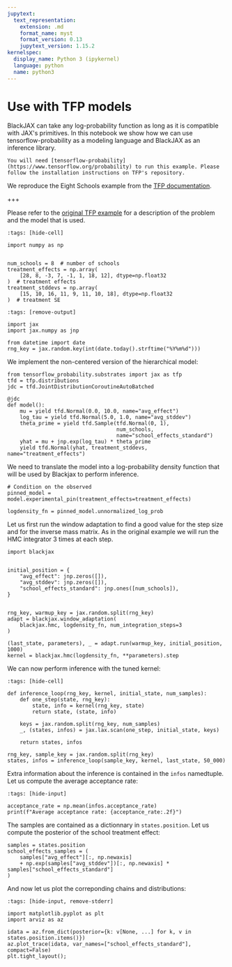 ```yaml
---
jupytext:
  text_representation:
    extension: .md
    format_name: myst
    format_version: 0.13
    jupytext_version: 1.15.2
kernelspec:
  display_name: Python 3 (ipykernel)
  language: python
  name: python3
---
```


# Use with TFP models

BlackJAX can take any log-probability function as long as it is compatible with JAX's primitives. In this notebook we show how we can use tensorflow-probability as a modeling language and BlackJAX as an inference library.

``` {admonition} Before you start
You will need [tensorflow-probability](https://www.tensorflow.org/probability) to run this example. Please follow the installation instructions on TFP's repository.
```

We reproduce the Eight Schools example from the [TFP documentation](https://www.tensorflow.org/probability/examples/Eight_Schools).

+++

Please refer to the [original TFP example](https://www.tensorflow.org/probability/examples/Eight_Schools) for a description of the problem and the model that is used.

```{code-cell} ipython3
:tags: [hide-cell]

import numpy as np


num_schools = 8  # number of schools
treatment_effects = np.array(
    [28, 8, -3, 7, -1, 1, 18, 12], dtype=np.float32
)  # treatment effects
treatment_stddevs = np.array(
    [15, 10, 16, 11, 9, 11, 10, 18], dtype=np.float32
)  # treatment SE
```

```{code-cell} ipython3
:tags: [remove-output]

import jax
import jax.numpy as jnp

from datetime import date
rng_key = jax.random.key(int(date.today().strftime("%Y%m%d")))
```

We implement the non-centered version of the hierarchical model:

```{code-cell} ipython3
from tensorflow_probability.substrates import jax as tfp
tfd = tfp.distributions
jdc = tfd.JointDistributionCoroutineAutoBatched

@jdc
def model():
    mu = yield tfd.Normal(0.0, 10.0, name="avg_effect")
    log_tau = yield tfd.Normal(5.0, 1.0, name="avg_stddev")
    theta_prime = yield tfd.Sample(tfd.Normal(0, 1),
                                   num_schools,
                                   name="school_effects_standard")
    yhat = mu + jnp.exp(log_tau) * theta_prime
    yield tfd.Normal(yhat, treatment_stddevs, name="treatment_effects")
```

We need to translate the model into a log-probability density function that will be used by Blackjax to perform inference.

```{code-cell} ipython3
# Condition on the observed
pinned_model = model.experimental_pin(treatment_effects=treatment_effects)

logdensity_fn = pinned_model.unnormalized_log_prob
```

Let us first run the window adaptation to find a good value for the step size and for the inverse mass matrix. As in the original example we will run the HMC integrator 3 times at each step.

```{code-cell} ipython3
import blackjax


initial_position = {
    "avg_effect": jnp.zeros([]),
    "avg_stddev": jnp.zeros([]),
    "school_effects_standard": jnp.ones([num_schools]),
}


rng_key, warmup_key = jax.random.split(rng_key)
adapt = blackjax.window_adaptation(
    blackjax.hmc, logdensity_fn, num_integration_steps=3
)

(last_state, parameters), _ = adapt.run(warmup_key, initial_position, 1000)
kernel = blackjax.hmc(logdensity_fn, **parameters).step
```

We can now perform inference with the tuned kernel:

```{code-cell} ipython3
:tags: [hide-cell]

def inference_loop(rng_key, kernel, initial_state, num_samples):
    def one_step(state, rng_key):
        state, info = kernel(rng_key, state)
        return state, (state, info)

    keys = jax.random.split(rng_key, num_samples)
    _, (states, infos) = jax.lax.scan(one_step, initial_state, keys)

    return states, infos
```

```{code-cell} ipython3
rng_key, sample_key = jax.random.split(rng_key)
states, infos = inference_loop(sample_key, kernel, last_state, 50_000)
```

Extra information about the inference is contained in the `infos` namedtuple. Let us compute the average acceptance rate:

```{code-cell} ipython3
:tags: [hide-input]

acceptance_rate = np.mean(infos.acceptance_rate)
print(f"Average acceptance rate: {acceptance_rate:.2f}")
```

The samples are contained as a dictionnary in `states.position`. Let us compute the posterior of the school treatment effect:

```{code-cell} ipython3
samples = states.position
school_effects_samples = (
    samples["avg_effect"][:, np.newaxis]
    + np.exp(samples["avg_stddev"])[:, np.newaxis] * samples["school_effects_standard"]
)
```

And now let us plot the correponding chains and distributions:

```{code-cell} ipython3
:tags: [hide-input, remove-stderr]

import matplotlib.pyplot as plt
import arviz as az

idata = az.from_dict(posterior={k: v[None, ...] for k, v in states.position.items()})
az.plot_trace(idata, var_names=["school_effects_standard"], compact=False)
plt.tight_layout();
```
